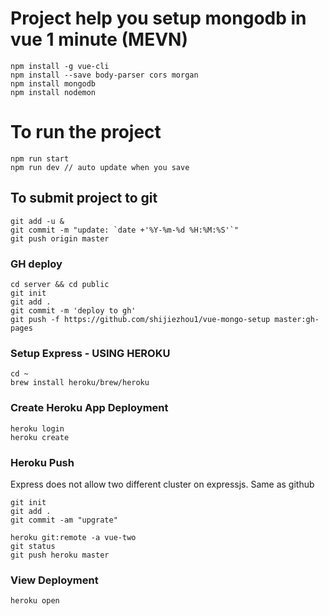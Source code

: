 # Project help you setup mongodb in vue 1 minute (MEVN)

```
npm install -g vue-cli
npm install --save body-parser cors morgan
npm install mongodb
npm install nodemon

```

# To run the project

```
npm run start 
npm run dev // auto update when you save
```

## To submit project to git

```
git add -u &
git commit -m "update: `date +'%Y-%m-%d %H:%M:%S'`"
git push origin master
```

### GH deploy
```
cd server && cd public
git init
git add .
git commit -m 'deploy to gh'
git push -f https://github.com/shijiezhou1/vue-mongo-setup master:gh-pages
```

### Setup Express - USING HEROKU

```
cd ~
brew install heroku/brew/heroku
```

### Create Heroku App Deployment

```
heroku login
heroku create

```

### Heroku Push

Express does not allow two different cluster on expressjs.
Same as github

```
git init
git add .
git commit -am "upgrate"
```

```
heroku git:remote -a vue-two
git status
git push heroku master
```

### View Deployment

```
heroku open
```